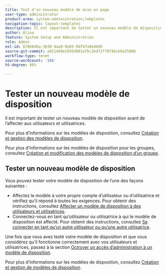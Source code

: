 ```yaml
---
title: Test d’un nouveau modèle de mise en page
user-type: administrator
product-area: system-administration;templates
navigation-topic: layout-templates
description: Il est important de tester un nouveau modèle de disposition avant de l’affecter aux utilisateurs et utilisatrices.
author: Alina
feature: System Setup and Administration
role: Admin
exl-id: 8786648a-3630-4aa9-8e85-9df47a9e4609
source-git-commit: a8214d9e10363881afbc2bd71f78f46cb6a25880
workflow-type: tm+mt
source-wordcount: '166'
ht-degree: 96%

---
```


# Tester un nouveau modèle de disposition

Il est important de tester un nouveau modèle de disposition avant de l’affecter aux utilisateurs et utilisatrices.

Pour plus d’informations sur les modèles de disposition, consultez [Création et gestion des modèles de disposition](../../../administration-and-setup/customize-workfront/use-layout-templates/create-and-manage-layout-templates.md).

Pour plus d’informations sur les modèles de disposition pour les groupes, consultez [Création et modification des modèles de disposition d’un groupe](../../../administration-and-setup/manage-groups/work-with-group-objects/create-and-modify-a-groups-layout-templates.md).

## Tester un nouveau modèle de disposition

Vous pouvez tester votre modèle de disposition de l’une des façons suivantes :

* Affectez le modèle à votre propre compte d’utilisateur ou d’utilisatrice et vérifiez qu’il répond à toutes les exigences. Pour obtenir des instructions, consultez [Affecter un modèle de disposition à des utilisateurs et utilisatrices](../../../administration-and-setup/customize-workfront/use-layout-templates/assign-users-to-layout-template.md#assign).
* Connectez-vous en tant qu’utilisateur ou utilisatrice à qui le modèle de disposition est affecté. Pour obtenir des instructions, consultez [Se connecter en tant qu’un autre utilisateur ou qu’une autre utilisatrice](../../../administration-and-setup/add-users/create-and-manage-users/log-in-as-another-user.md).

Une fois que vous avez testé votre modèle de disposition et que vous considérez qu’il fonctionne correctement avec vos utilisateurs et utilisatrices, passez à la section [Octroyer un accès d’administration à un modèle de disposition](../../../administration-and-setup/customize-workfront/use-layout-templates/grant-admin-access-layout-template.md).

Pour plus d’informations sur les modèles de disposition, consultez [Création et gestion de modèles de disposition](../../../administration-and-setup/customize-workfront/use-layout-templates/create-and-manage-layout-templates.md).
